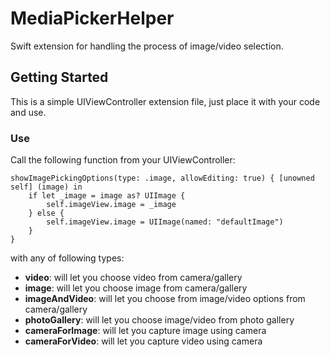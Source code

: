 # MediaPickerHelper
Swift extension for handling the process of image/video selection.

## Getting Started
This is a simple UIViewController extension file, just place it with your code and use.

### Use
Call the following function from your UIViewController:
```
showImagePickingOptions(type: .image, allowEditing: true) { [unowned self] (image) in
    if let _image = image as? UIImage {
        self.imageView.image = _image
    } else {
        self.imageView.image = UIImage(named: "defaultImage")
    }
}
```
with any of following types:
  * **video**: will let you choose video from camera/gallery
  * **image**: will let you choose image from camera/gallery
  * **imageAndVideo**: will let you choose from image/video options from camera/gallery
  * **photoGallery**: will let you choose image/video from photo gallery
  * **cameraForImage**: will let you capture image using camera
  * **cameraForVideo**: will let you capture video using camera

